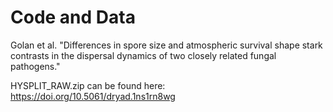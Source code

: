 # Code and Data

Golan et al. "Differences in spore size and atmospheric survival shape stark contrasts in the dispersal dynamics of two closely related fungal pathogens."

HYSPLIT_RAW.zip can be found here: https://doi.org/10.5061/dryad.1ns1rn8wg
